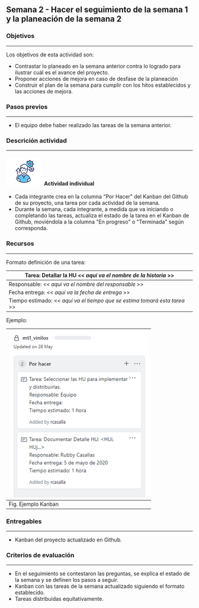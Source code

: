 ## Semana 2 - Hacer el seguimiento de la semana 1 y la planeación de la semana 2

### Objetivos

---

Los objetivos de esta actividad son:

- Contrastar lo planeado en la semana anterior contra lo logrado para ilustrar cuál es el avance del proyecto.
- Proponer acciones de mejora en caso de desfase de la planeación
- Construir el plan de la semana para cumplir con los hitos establecidos y las acciones de mejora.

### Pasos previos

---

- El equipo debe haber realizado las tareas de la semana anterior.

### Descrición actividad

---

#### ![](./../../assets/images/individuo.png) Actividad individual

- Cada integrante crea en la columna "Por Hacer" del Kanban del Github de su proyecto, una tarea por cada actividad de la semana.
- Durante la semana, cada integrante, a medida que va iniciando o completando las tareas, actualiza el estado de la tarea en el Kanban de Github, moviéndola a la columna "En progreso" o "Terminada" según corresponda.

### Recursos

---

Formato definición de una tarea:

| Tarea: Detallar la HU << _aquí va el nombre de la historia_ >>             |
| -------------------------------------------------------------------------- |
| Responsable: << _aquí va el nombre del responsable_ >>                     |
| Fecha entrega: << _aquí va la fecha de entrega_ >>                         |
| Tiempo estimado: << _aquí va el tiempo que se estima tomará esta tarea_ >> |

Ejemplo:

| ![](./../../assets/images/kanbanTODO.PNG) |
| ----------------------------------------- |
| Fig. Ejemplo Kanban                       |

### Entregables

---

- Kanban del proyecto actualizado en Github.

### Criterios de evaluación

---

- En el seguimiento se contestaron las preguntas, se explica el estado de la semana y se definen los pasos a seguir.
- Kanban con las tareas de la semana actualizado siguiendo el formato establecido.
- Tareas distribuidas equitativamente.
